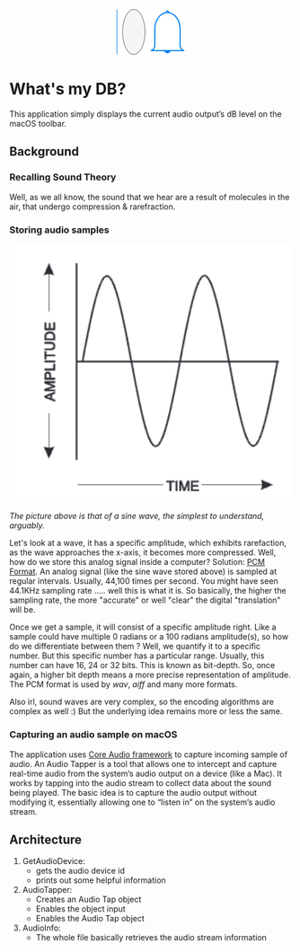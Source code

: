 <div align="center">
    <img src="./media/Decibel%20Diagram.png" alt="sine wave">
</div>

# What's my DB?
This application simply displays the current audio output’s dB level 
on the macOS toolbar.

## Background
### Recalling Sound Theory
Well, as we all know, the sound that we hear are a result of molecules in the air, that undergo 
compression & rarefraction.

### Storing audio samples
![sine wave](./media/Sinewave.png)

*The picture above is that of a sine wave, the simplest to understand, arguably.*

Let's look at a wave, it has a specific amplitude, which exhibits rarefaction, as the wave approaches the x-axis, it becomes more compressed.
Well, how do we store this analog signal inside a computer? Solution: [PCM Format](https://en.wikipedia.org/wiki/Pulse-code_modulation#:~:text=Pulse%2Dcode%20modulation%20(PCM),and%20other%20digital%20audio%20applications.).
An analog signal (like the sine wave stored above) is sampled at regular intervals. Usually, 44,100 times per second. You might
have seen 44.1KHz sampling rate ..... well this is what it is. So basically, the higher the sampling rate, the more "accurate" or well "clear"
the digital "translation" will be.

Once we get a sample, it will consist of a specific amplitude right. Like a sample could have multiple 0 radians or a 100 radians amplitude(s), so how do we differentiate between them ?
Well, we quantify it to a specific number. But this specific number has a particular range. Usually, this number can have 16, 24 or 32 bits. This
is known as bit-depth. So, once again, a higher bit depth means a more precise representation of amplitude. The PCM format is used by *wav*, *aiff* and many more formats. 

Also irl, sound waves are very complex, so the encoding algorithms are complex as well :) But the underlying idea remains more or less the same.

### Capturing an audio sample on macOS
The application uses [Core Audio framework](https://developer.apple.com/documentation/coreaudio/capturing-system-audio-with-core-audio-taps?language=objc) to capture 
incoming sample of audio. An Audio Tapper is a tool that allows one to intercept and capture real-time audio from the system’s audio output on a device (like a Mac). 
It works by tapping into the audio stream to collect data about the sound being played. 
The basic idea is to capture the audio output without modifying it, essentially allowing one to “listen in” on the system’s audio stream.

## Architecture
1. GetAudioDevice:
    - gets the audio device id
    - prints out some helpful information
2. AudioTapper:
    - Creates an Audio Tap object
    - Enables the object input 
    - Enables the Audio Tap object
3. AudioInfo:
   - The whole file basically retrieves the audio stream information
